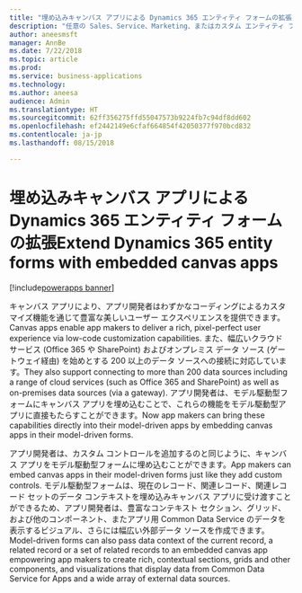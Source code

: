 ```yaml
---
title: "埋め込みキャンバス アプリによる Dynamics 365 エンティティ フォームの拡張"
description: "任意の Sales、Service、Marketing、またはカスタム エンティティ フォームにキャンバス アプリを埋め込んで、わずかなコーディングによる豊富なカスタマイズのほか、200 以上のデータ ソースをフル活用できます。"
author: aneesmsft
manager: AnnBe
ms.date: 7/22/2018
ms.topic: article
ms.prod: 
ms.service: business-applications
ms.technology: 
ms.author: aneesa
audience: Admin
ms.translationtype: HT
ms.sourcegitcommit: 62ff356275ffd55047573b9224fb7c94df8dd602
ms.openlocfilehash: ef2442149e6cfaf664854f42050377f970bcd832
ms.contentlocale: ja-jp
ms.lasthandoff: 08/15/2018

---
```

# <a name="extend-dynamics-365-entity-forms-with-embedded-canvas-apps"></a><span data-ttu-id="11e9d-103">埋め込みキャンバス アプリによる Dynamics 365 エンティティ フォームの拡張</span><span class="sxs-lookup"><span data-stu-id="11e9d-103">Extend Dynamics 365 entity forms with embedded canvas apps</span></span>

[!include[powerapps banner](../includes/powerapps.md)]




<span data-ttu-id="11e9d-104">キャンバス アプリにより、アプリ開発者はわずかなコーディングによるカスタマイズ機能を通じて豊富な美しいユーザー エクスペリエンスを提供できます。</span><span class="sxs-lookup"><span data-stu-id="11e9d-104">Canvas apps enable app makers to deliver a rich, pixel-perfect user experience via low-code customization capabilities.</span></span> <span data-ttu-id="11e9d-105">また、幅広いクラウド サービス (Office 365 や SharePoint) およびオンプレミス データ ソース (ゲートウェイ経由) を始めとする 200 以上のデータ ソースへの接続に対応しています。</span><span class="sxs-lookup"><span data-stu-id="11e9d-105">They also support connecting to more than 200 data sources including a range of cloud services (such as Office 365 and SharePoint) as well as on-premises data sources (via a gateway).</span></span> <span data-ttu-id="11e9d-106">アプリ開発者は、モデル駆動型フォームにキャンバス アプリを埋め込むことで、これらの機能をモデル駆動型アプリに直接もたらすことができます。</span><span class="sxs-lookup"><span data-stu-id="11e9d-106">Now app makers can bring these capabilities directly into their model-driven apps by embedding canvas apps in their model-driven forms.</span></span> 
 
<span data-ttu-id="11e9d-107">アプリ開発者は、カスタム コントロールを追加するのと同じように、キャンバス アプリをモデル駆動型フォームに埋め込むことができます。</span><span class="sxs-lookup"><span data-stu-id="11e9d-107">App makers can embed canvas apps in their model-driven forms just like they add custom controls.</span></span> <span data-ttu-id="11e9d-108">モデル駆動型フォームは、現在のレコード、関連レコード、関連レコード セットのデータ コンテキストを埋め込みキャンバス アプリに受け渡すことができるため、アプリ開発者は、豊富なコンテキスト セクション、グリッド、および他のコンポーネント、またアプリ用 Common Data Service のデータを表示するビジュアル、さらには幅広い外部データ ソースを作成できます。</span><span class="sxs-lookup"><span data-stu-id="11e9d-108">Model-driven forms can also pass data context of the current record, a related record or a set of related records to an embedded canvas app empowering app makers to create rich, contextual sections, grids and other components, and visualizations that display data from Common Data Service for Apps and a wide array of external data sources.</span></span>

